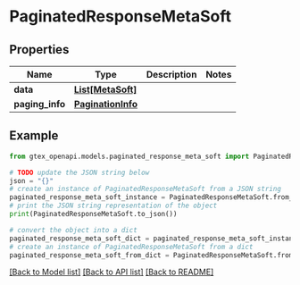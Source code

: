 # PaginatedResponseMetaSoft


## Properties

Name | Type | Description | Notes
------------ | ------------- | ------------- | -------------
**data** | [**List[MetaSoft]**](MetaSoft.md) |  | 
**paging_info** | [**PaginationInfo**](PaginationInfo.md) |  | 

## Example

```python
from gtex_openapi.models.paginated_response_meta_soft import PaginatedResponseMetaSoft

# TODO update the JSON string below
json = "{}"
# create an instance of PaginatedResponseMetaSoft from a JSON string
paginated_response_meta_soft_instance = PaginatedResponseMetaSoft.from_json(json)
# print the JSON string representation of the object
print(PaginatedResponseMetaSoft.to_json())

# convert the object into a dict
paginated_response_meta_soft_dict = paginated_response_meta_soft_instance.to_dict()
# create an instance of PaginatedResponseMetaSoft from a dict
paginated_response_meta_soft_from_dict = PaginatedResponseMetaSoft.from_dict(paginated_response_meta_soft_dict)
```
[[Back to Model list]](../README.md#documentation-for-models) [[Back to API list]](../README.md#documentation-for-api-endpoints) [[Back to README]](../README.md)


